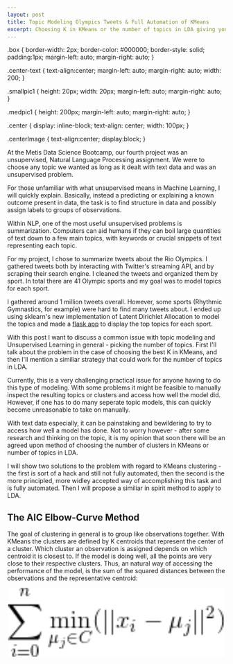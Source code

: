 ```yaml
---
layout: post
title: Topic Modeling Olympics Tweets & Full Automation of KMeans
excerpt: Choosing K in KMeans or the number of topics in LDA giving you a headache? Not to worry. There are solutions.
---
```


.box
{
  border-width: 2px;
  border-color: #000000;
  border-style: solid;
  padding:1px;
  margin-left: auto;
  margin-right: auto;
}

.center-text
{
  text-align:center;
  margin-left: auto;
  margin-right: auto;
  width: 200;
}

.smallpic1
{
  height: 20px;
  width: 20px;
  margin-left: auto;
  margin-right: auto;
}

.medpic1
{
  height: 200px;
  margin-left: auto;
  margin-right: auto;
}

.center {
  display: inline-block;
  text-align: center;
  width: 100px;
}

.centerImage
{
text-align:center;
display:block;
}

</style>


At the Metis Data Science Bootcamp, our fourth project was an unsupervised, Natural Language Processing assignment. We were to choose any topic we wanted as long as it dealt with text data and was an unsupervised problem.

For those unfamiliar with what unsupervised means in Machine Learning, I will quickly explain. Basically, instead a predicting or explaining a known outcome present in data, the task is to find structure in data and possibly assign labels to groups of observations.

Within NLP, one of the most useful unsupervised problems is summarization. Computers can aid humans if they can boil large quantities of text down to a few main topics, with keywords or crucial snippets of text representing each topic.

For my project, I chose to summarize tweets about the Rio Olympics. I gathered tweets both by interacting with Twitter's streaming API, and by scraping their search engine. I cleaned the tweets and organized them by sport. In total there are 41 Olympic sports and my goal was to model topics for each sport.

I gathered around 1 million tweets overall. However, some sports (Rhythmic Gymnastics, for example) were hard to find many tweets about. I ended up using sklearn's new implementation of Latent Dirichlet Allocation to model the topics and made a [flask app](https://twitter-olympics-topics.herokuapp.com) to display the top topics for each sport.

With this post I want to discuss a common issue with topic modeling and Unsupervised Learning in general - picking the number of topics. First I'll talk about the problem in the case of choosing the best K in KMeans, and then I'll mention a similiar strategy that could work for the number of topics in LDA.

Currently, this is a very challenging practical issue for anyone having to do this type of modeling. With some problems it might be feasible to manually inspect the resulting topics or clusters and access how well the model did. However, if one has to do many seperate topic models, this can quickly become unreasonable to take on manually.

With text data especially, it can be painstaking and bewildering to try to access how well a model has done. Not to worry however - after some research and thinking on the topic, it is my opinion that soon there will be an agreed upon method of choosing the number of clusters in KMeans or number of topics in LDA.

I will show two solutions to the problem with regard to KMeans clustering - the first is sort of a hack and still not fully automated, then the second is the more principled, more widley accepted way of accomplishing this task and is fully automated. Then I will propose a similiar in spirit method to apply to LDA.

## The AIC Elbow-Curve Method

The goal of clustering in general is to group like observations together. With KMeans the clusters are defined by K centroids that represent the center of a cluster. Which cluster an observation is assigned depends on which centroid it is closest to. If the model is doing well, all the points are very close to their respective clusters. Thus, an natural way of accessing the performance of the model, is the sum of the squared distances between the observations and the representative centroid:

<center><img src="/images/OlympicKMeans/pic.gif" alt="" width="500"></center>



  
